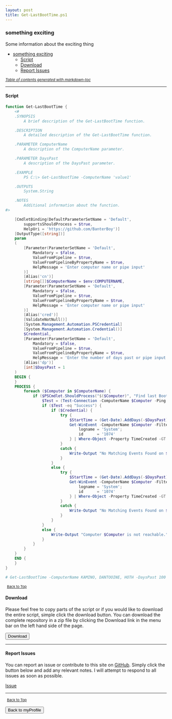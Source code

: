 ```yaml
---
layout: post
title: Get-LastBootTime.ps1
---
```


### something exciting

Some information about the exciting thing

- [something exciting](#something-exciting)
  - [Script](#script)
  - [Download](#download)
  - [Report Issues](#report-issues)

<small><i><a href='http://ecotrust-canada.github.io/markdown-toc/'>Table of contents generated with markdown-toc</a></i></small>

---

#### Script

```powershell
function Get-LastBootTime {
	<#
	.SYNOPSIS
		A brief description of the Get-LastBootTime function.

	.DESCRIPTION
		A detailed description of the Get-LastBootTime function.

	.PARAMETER ComputerName
		A description of the ComputerName parameter.

	.PARAMETER DaysPast
		A description of the DaysPast parameter.

	.EXAMPLE
		PS C:\> Get-LastBootTime -ComputerName 'value1'

	.OUTPUTS
		System.String

	.NOTES
		Additional information about the function.
#>

	[CmdletBinding(DefaultParameterSetName = 'Default',
		supportsShouldProcess = $true,
		HelpUri = 'https://github.com/BanterBoy')]
	[OutputType([string])]
	param
	(
		[Parameter(ParameterSetName = 'Default',
			Mandatory = $false,
			ValueFromPipeline = $true,
			ValueFromPipelineByPropertyName = $true,
			HelpMessage = 'Enter computer name or pipe input'
		)]
		[Alias('cn')]
		[string[]]$ComputerName = $env:COMPUTERNAME,
		[Parameter(ParameterSetName = 'Default',
			Mandatory = $false,
			ValueFromPipeline = $true,
			ValueFromPipelineByPropertyName = $true,
			HelpMessage = 'Enter computer name or pipe input'
		)]
		[Alias('cred')]
		[ValidateNotNull()]
		[System.Management.Automation.PSCredential]
		[System.Management.Automation.Credential()]
		$Credential,
		[Parameter(ParameterSetName = 'Default',
			Mandatory = $false,
			ValueFromPipeline = $true,
			ValueFromPipelineByPropertyName = $true,
			HelpMessage = 'Enter the number of days past or pipe input')]
		[Alias('dp')]
		[int]$DaysPast = 1
	)
	BEGIN {
	}
	PROCESS {
		foreach ($Computer in $ComputerName) {
			if ($PSCmdlet.ShouldProcess("$($Computer)", "Find last Boot Time")) {
				$Test = (Test-Connection -ComputerName $Computer -Ping -Count 1).Status
				if ($Test -eq "Success") {
					if ($Credential) {
						try {
							$StartTime = (Get-Date).AddDays(-$DaysPast)
							Get-WinEvent -ComputerName $Computer -FilterHashtable @{
								logname = 'System';
								id      = '1074'
							} | Where-Object -Property TimeCreated -GT $StartTime
						}
						catch {
							Write-Output "No Matching Events Found on $Computer"
						}
					}
					else {
						try {
							$StartTime = (Get-Date).AddDays(-$DaysPast)
							Get-WinEvent -ComputerName $Computer -FilterHashtable @{
								logname = 'System';
								id      = '1074'
							} | Where-Object -Property TimeCreated -GT $StartTime
						}
						catch {
							Write-Output "No Matching Events Found on $Computer"
						}
					}
				}
				else {
					Write-Output "Computer $Computer is not reachable."
				}
			}
		}
	}
	END {
	}
}

# Get-LastBootTime -ComputerName KAMINO, DANTOOINE, HOTH -DaysPast 100 | Format-Table -AutoSize -Wrap
```

<span style="font-size:11px;"><a href="#"><i class="fas fa-caret-up" aria-hidden="true" style="color: white; margin-right:5px;"></i>Back to Top</a></span>

#### Download

Please feel free to copy parts of the script or if you would like to download the entire script, simple click the download button. You can download the complete repository in a zip file by clicking the Download link in the menu bar on the left hand side of the page.

<button class="btn" type="submit" onclick="window.open('/powershell/functions/myProfile/Get-LastBootTime.ps1')">
    <i class="fa fa-cloud-download-alt">
    </i>
        Download
</button>

---

#### Report Issues

You can report an issue or contribute to this site on <a href="https://github.com/BanterBoy/scripts-blog/issues">GitHub</a>. Simply click the button below and add any relevant notes. I will attempt to respond to all issues as soon as possible.

<!-- Place this tag where you want the button to render. -->

<a class="github-button" href="https://github.com/BanterBoy/scripts-blog/issues/new?title=Get-LastBootTime.ps1&body=There is a problem with this function. Please find details below." data-show-count="true" aria-label="Issue BanterBoy/scripts-blog on GitHub">Issue</a>

---

<span style="font-size:11px;"><a href="#"><i class="fas fa-caret-up" aria-hidden="true" style="color: white; margin-right:5px;"></i>Back to Top</a></span>

<a href="/menu/_pages/myProfile.html">
    <button class="btn">
        <i class='fas fa-reply'>
        </i>
            Back to myProfile
    </button>
</a>

[1]: http://ecotrust-canada.github.io/markdown-toc
[2]: https://github.com/googlearchive/code-prettify
